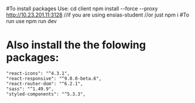 #To install packages Use: 
 cd client
 npm install --force --proxy http://10.23.201.11:3128 //if you are using ensias-student 
 //or just
 npm i
#To run use npm run dev 
# Also install the the folowing packages:

    "react-icons": "^4.3.1",
    "react-responsive": "^9.0.0-beta.6",
    "react-router-dom": "^6.2.1",
    "sass": "^1.49.9",
    "styled-components": "^5.3.3",


